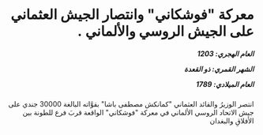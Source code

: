 <h1 dir="rtl">معركة "فوشكاني" وانتصار الجيش العثماني على الجيش الروسي والألماني .</h1>

<h5 dir="rtl">العام الهجري:  1203

الشهر القمري: ذو القعدة

العام الميلادي: 1789</h5>

<p dir="rtl">انتصر الوزيرُ والقائد العثماني "كمانكش مصطفى باشا" بقوَّاته البالغة 30000 جندي على جيش الاتحاد الروسي الألماني في معركة "فوشكاني" الواقعة قربَ فرع للطونة بين الأفلاقِ والبغدان</p></br>
